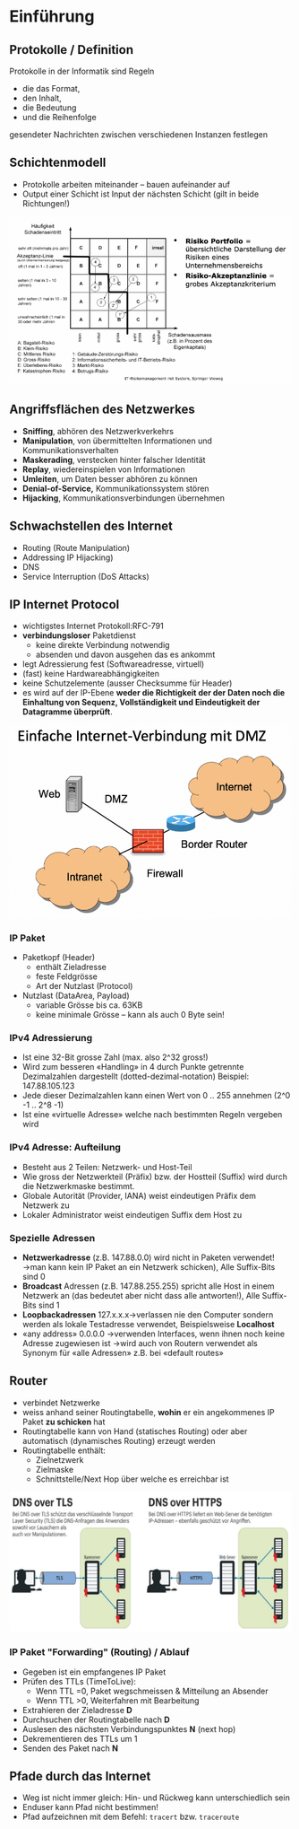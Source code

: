 # Einführung

## Protokolle / Definition

Protokolle in der Informatik sind Regeln

* die das Format, 
* den Inhalt, 
* die Bedeutung 
* und die Reihenfolge 

gesendeter Nachrichten zwischen verschiedenen Instanzen festlegen

## Schichtenmodell

* Protokolle arbeiten miteinander – bauen aufeinander auf
* Output einer Schicht ist Input der nächsten Schicht \(gilt in beide Richtungen!\)

![](../../.gitbook/assets/image%20%2832%29.png)



## Angriffsflächen des Netzwerkes

* **Sniffing**, abhören des Netzwerkverkehrs
* **Manipulation**, von übermittelten Informationen und Kommunikationsverhalten
* **Maskerading**, verstecken hinter falscher Identität
* **Replay**, wiedereinspielen von Informationen
* **Umleiten**, um Daten besser abhören zu können
* **Denial-of-Service,** Kommunikationssystem stören
* **Hijacking**, Kommunikationsverbindungen übernehmen

## Schwachstellen des Internet

* Routing \(Route Manipulation\)
* Addressing IP Hijacking\)
* DNS
* Service Interruption \(DoS Attacks\)



## IP Internet Protocol

* wichtigstes Internet Protokoll:RFC-791
* **verbindungsloser** Paketdienst
  * keine direkte Verbindung notwendig
  * absenden und davon ausgehen das es ankommt
* legt Adressierung fest \(Softwareadresse, virtuell\)
* \(fast\) keine Hardwareabhängigkeiten
* keine Schutzelemente \(ausser Checksumme für Header\)
* es wird auf der IP-Ebene **weder die Richtigkeit der der Daten noch die Einhaltung von Sequenz, Vollständigkeit und Eindeutigkeit der Datagramme überprüft**.

![](../../.gitbook/assets/image%20%2845%29.png)

### IP Paket

* Paketkopf \(Header\)
  * enthält Zieladresse
  * feste Feldgrösse
  * Art der Nutzlast \(Protocol\)
* Nutzlast \(DataArea, Payload\)
  * variable Grösse bis ca. 63KB
  * keine minimale Grösse – kann als auch 0 Byte sein!

### IPv4 Adressierung

* Ist eine 32-Bit grosse Zahl \(max. also 2^32 gross!\)
* Wird zum besseren «Handling» in 4 durch Punkte getrennte Dezimalzahlen dargestellt \(dotted-dezimal-notation\) Beispiel: 147.88.105.123
* Jede dieser Dezimalzahlen kann einen Wert von 0 .. 255 annehmen \(2^0 -1 .. 2^8 -1\)
* Ist eine «virtuelle Adresse» welche nach bestimmten Regeln vergeben wird

### IPv4 Adresse: Aufteilung

* Besteht aus 2 Teilen: Netzwerk- und Host-Teil
* Wie gross der Netzwerkteil \(Präfix\) bzw. der Hostteil \(Suffix\) wird durch die Netzwerkmaske bestimmt.
* Globale Autorität \(Provider, IANA\) weist eindeutigen Präfix dem Netzwerk zu
* Lokaler Administrator weist eindeutigen Suffix dem Host zu

### Spezielle Adressen

* **Netzwerkadresse** \(z.B. 147.88.0.0\) wird nicht in Paketen verwendet!→man kann kein IP Paket an ein Netzwerk schicken\), Alle Suffix-Bits sind 0
* **Broadcast** Adressen \(z.B. 147.88.255.255\) spricht alle Host in einem Netzwerk an \(das bedeutet aber nicht dass alle antworten!\),  Alle Suffix-Bits sind 1
* **Loopbackadressen** 127.x.x.x→verlassen nie den Computer sondern werden als lokale Testadresse verwendet, Beispielsweise **Localhost**
* «any address» 0.0.0.0  →verwenden Interfaces, wenn ihnen noch keine Adresse zugewiesen ist →wird auch von Routern verwendet als Synonym für «alle Adressen» z.B. bei «default routes»

## Router

* verbindet Netzwerke
* weiss anhand seiner Routingtabelle, **wohin** er ein angekommenes IP Paket **zu schicken** hat
* Routingtabelle kann von Hand \(statisches Routing\) oder aber automatisch \(dynamisches Routing\) erzeugt werden
* Routingtabelle enthält:
  * Zielnetzwerk
  * Zielmaske
  * Schnittstelle/Next Hop über welche es erreichbar ist

![ Beispiel Routingtabelle](../../.gitbook/assets/image%20%2827%29.png)

### IP Paket "Forwarding" \(Routing\) / Ablauf

* Gegeben ist ein empfangenes IP Paket
* Prüfen des TTLs \(TimeToLive\):
  * Wenn TTL =0, Paket wegschmeissen & Mitteilung an Absender
  * Wenn TTL &gt;0, Weiterfahren mit Bearbeitung
* Extrahieren der Zieladresse **D**
* Durchsuchen der Routingtabelle nach **D**
* Auslesen des nächsten Verbindungspunktes **N** \(next hop\)
* Dekrementieren des TTLs um 1
* Senden des Paket nach **N**

## Pfade durch das Internet

* Weg ist nicht immer gleich: Hin- und Rückweg kann unterschiedlich sein
* Enduser kann Pfad nicht bestimmen!
* Pfad aufzeichnen mit dem Befehl: `tracert` bzw. `traceroute`



